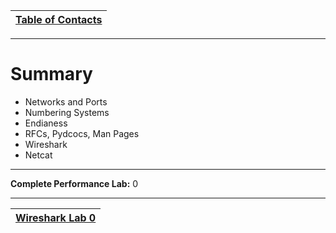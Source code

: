 |[Table of Contacts](/00-Table-of-Contents.md)|
|---|

---

# Summary

* Networks and Ports
* Numbering Systems
* Endianess
* RFCs, Pydcocs, Man Pages
* Wireshark
* Netcat

---

**Complete Performance Lab:** 0

---

|[Wireshark Lab 0](/02-intro-to-networking/lab-0.md)
|---|
